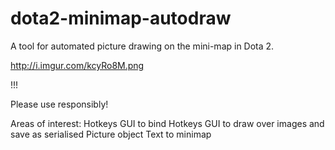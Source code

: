# dota2-minimap-autodraw
A tool for automated picture drawing on the mini-map in Dota 2. 

http://i.imgur.com/kcyRo8M.png

!!!

Please use responsibly!

Areas of interest:
  Hotkeys
  GUI to bind Hotkeys
  GUI to draw over images and save as serialised Picture object
  Text to minimap
  
  
